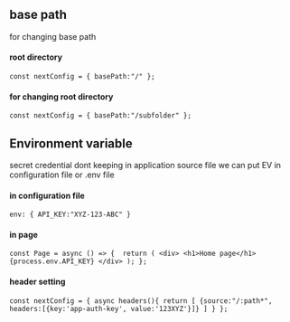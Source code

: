 ## base path
for changing base path
#### root directory
`const nextConfig = {
    basePath:"/"
};
` 
#### for changing root directory
`const nextConfig = {
basePath:"/subfolder"
};
` 
## Environment variable
secret credential dont keeping in application source file
we can put EV in configuration file or .env file

#### in configuration file
`env: {
API_KEY:"XYZ-123-ABC"
}`

#### in page 
`
const Page = async () => { 
    return (
        <div>
           <h1>Home page</h1>
            {process.env.API_KEY}
        </div>
    );
};
`


#### header setting
`
const nextConfig = {
async headers(){
return [
{source:"/:path*", headers:[{key:'app-auth-key', value:'123XYZ'}]}
]
}
};
`